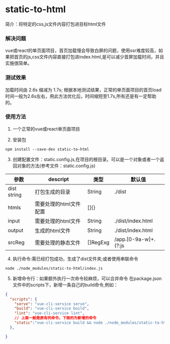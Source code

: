 # static-to-html
简介：将特定的css,js文件内容打包进目标html文件

### 解决问题
vue或react的单页面项目，首页加载慢会导致白屏的问题，使用ssr难度较高，如果把首页的js,css文件内容直接打包进index.html,是可以减少首屏加载时间，并且实施很简单。

### 测试效果
加载时间由 2.6s 缩减为 1.7s;
根据本地测试结果，正常的单页面项目的首页load时间一般为2.6s左右，用此方法优化后，时间缩短至1.7s,所有还是有一定帮助的。

### 使用方法
1. 一个正常的vue或react单页面项目

2. 安装包
```shell
npm install --save-dev static-to-html
```

3. 创建配置文件：static.config.js,在项目的根目录。可以是一个对象或者一个返回对象的方法(参考文件：static.config.js)

 参数 | descript |类型| 默认值
-------|------ | ------|-----------------
 dist string |打包生成的目录| String |./dist
 htmls|需要处理的html文件配置|[]{}|
 input|需要处理的html文件|String|./dist/index.html
 output|生成的html文件|String|./dist/index.html
 srcReg|需要处理的静态文件|[]RegExg | /app\.[0-9a-w]+\.(?:js|css)/,/chunk-vendors\.[0-9a-w]+\.(?:js)/,


4. 执行命令:需已经打包成功，生成了dist文件夹;或者使用串联命令

```node
node ./node_modules/static-to-html/index.js

```
5. 新增命令行：如果额外执行一次命令较麻烦，可以合并命令
在package.json文件中的scripts下，新增一条自己的build命令,例如：
```json
{
  "scripts": {
    "serve": "vue-cli-service serve",
    "build": "vue-cli-service build",
    "lint": "vue-cli-service lint",
    // 上面一般是原有的命令，下面的为新增的命令
    "static":"vue-cli-service build && node ./node_modules/static-to-html/index.js"
  },

}

```

